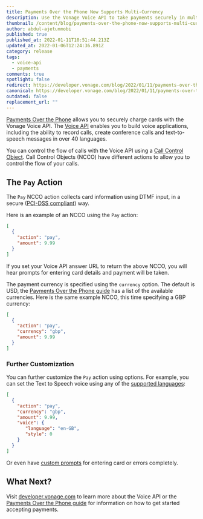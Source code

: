 ```yaml
---
title: Payments Over the Phone Now Supports Multi-Currency
description: Use the Vonage Voice API to take payments securely in multiple currencies.
thumbnail: /content/blog/payments-over-the-phone-now-supports-multi-currency/multi-currency-payment.png
author: abdul-ajetunmobi
published: true
published_at: 2022-01-11T10:51:44.213Z
updated_at: 2022-01-06T12:24:36.891Z
category: release
tags:
  - voice-api
  - payments
comments: true
spotlight: false
redirect: https://developer.vonage.com/blog/2022/01/11/payments-over-the-phone-now-supports-multi-currency
canonical: https://developer.vonage.com/blog/2022/01/11/payments-over-the-phone-now-supports-multi-currency
outdated: false
replacement_url: ""
---
```

[Payments Over the Phone](https://developer.vonage.com/voice/voice-api/guides/payments) allows you to securely charge cards with the Vonage Voice API. The [Voice API](https://developer.vonage.com/client-sdk/overview) enables you to build voice applications, including the ability to record calls, create conference calls and text-to-speech messages in over 40 languages.

You can control the flow of calls with the Voice API using a [Call Control Object](https://developer.vonage.com/voice/voice-api/ncco-reference). Call Control Objects (NCCO) have different actions to allow you to control the flow of your calls. 

<youtube id="26rm0MP2up0"></youtube>

## The `Pay` Action

The `Pay` NCCO action collects card information using DTMF input, in a secure ([PCI-DSS compliant](https://www.pcisecuritystandards.org/pci_security/)) way.

Here is an example of an NCCO using the `Pay` action:

```json
[
  {
    "action": "pay",
    "amount": 9.99
  }
]
```

If you set your Voice API answer URL to return the above NCCO, you will hear prompts for entering card details and payment will be taken.

The payment currency is specified using the `currency` option. The default is USD, the [Payments Over the Phone guide](https://developer.vonage.com/voice/voice-api/guides/payments) has a list of the available currencies. Here is the same example NCCO, this time specifying a GBP currency:

```json
[
  {
    "action": "pay",
    "currency": "gbp",
    "amount": 9.99
  }
]
```

### Further Customization

You can further customize the `Pay` action using options. For example, you can set the Text to Speech voice using any of the [supported languages](https://developer.vonage.com/voice/voice-api/guides/text-to-speech#supported-languages):

```json
[
  {
    "action": "pay",
    "currency": "gbp",
    "amount": 9.99,
    "voice": {
       "language": "en-GB",
       "style": 0
    }
  }
]
```

Or even have [custom prompts](https://developer.vonage.com/voice/voice-api/guides/payments#custom-prompts) for entering card or errors completely.

## What Next?

Visit [developer.vonage.com](https://developer.vonage.com/) to learn more about the Voice API or the [Payments Over the Phone guide](https://developer.vonage.com/voice/voice-api/guides/payments) for information on how to get started accepting payments.